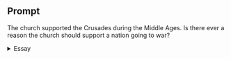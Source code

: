 ---
---

## Prompt

The church supported the Crusades during the Middle Ages.
Is there ever a reason the church should support a nation going to war?


<details>
  <summary>Essay</summary>
  <h3>Peace Through Sacrifice</h3>

  <blockquote>
  If possible, so far as it depends on you, live peaceably with all.
  <br/>—Rom 12:18 (ESV)
  </blockquote>

  <p>
  Except for defense and protective action against the innocent, the Church should never support a nation going to war. God is not at war with mankind; on the contrary, the heart of the gospel’s message is that the Father sent Jesus to reconcile us “when we were enemies” (Rom 5:10) by sacrificing His Son on the cross for us. The Church’s message to the world should be reconciliatory, not retributory or tyrannical (2Cor 5:19).
  </p>

  <p>
  In Augustine’s earlier work, Contra Faustum, while condemning violence and vindictive behaviors, he supports warfare:
  </p>

  <blockquote>
  What is the evil in war? Is it the death of some who will soon die in any case, that others may live in peaceful subjection? This is mere cowardly dislike, not any religious feeling. The real evils in war are love of violence, revengeful cruelty, fierce and implacable enmity, wild rebelliousness, and the lust of power, and such like; and it is generally to punish these things, when force is required to inflict the punishment, that, in obedience to God or some lawful authority, good men undertake wars (Augustine, 390).
  </blockquote>

  <p>
  When Augustine had seen enough violence in his lifetime, his views shifted slightly in his later work, City of God; he grew skeptical of political society waging wars as R.A. Markus’ interpretation of Augustine concludes that warfare is “one of the tragic necessities to which Christians must at times resort to check the savagery which is liable to break out between, as well as within, political societies” (Markus, 1983). Societies change as governments rise and fall, but the Church remains a sanctuary of peace and a refuge for the afflicted (Ps 9:9; 61:3). The Christian’s message must persistently asseverate the gospel of peace in reconciling the world to Jesus.
  </p>

  <p>
  There are times when nations must go to war to defend their citizens; when Pearl Harbor was attacked in 1941, that event led the United States into World War II. While I do not believe the Church should support retaliation against the Japanese aggressions, the country must defend its citizens by declaring war to stop further assaults and invasions. The Church, however, should be active in providing aid and assistance for those affected by the collateral damage of warfare at home and even for the citizens of our aggressors — it must not condone preemptive wars.
  </p>

  <blockquote>
  If thine enemy be hungry, give him bread to eat; and if he be thirsty, give him water to drink.
  <br/>—Prv 25:21 (c.f. Rom 12:20)
  </blockquote>

  <p>
  Wars end when the enemies are vanquished or annihilated; Paul asks, “How shall they believe in him of whom they have not heard” (Rom 10:14)? The world must hear the gospel from the Church, not the sound of bellicose zealots pontificating over the dead after it has won wars.
  </p>

  <p>
  The Church must not engage in wars against humanity regardless of how evil they present themselves.
  </p>

  <blockquote>
  For we wrestle not against flesh and blood, but against principalities, against powers, against the rulers of the darkness of this world, against spiritual wickedness in high places.
  <br/>—Eph 6:12
  </blockquote>

  <p>
  We are ambassadors for Christ to reconcile heaven’s enemies to God (2Cor 5:20). The resurrection of the Lord has defeated our spiritual enemies; we are mandated to setting the captives free and proclaiming the Lord’s salvation to the lost (1Cor 15:57; 2Tim 1:10). According to Woodrow Wilson in his 1917 address to Congress said, “But the right is more precious than peace, and we shall fight for the things we have always carried closest to our hearts.” If peace can only be achieved and maintained through violence, humanity will perpetually be in a defensive posture and never know true peace. The blessing of the Church to this world is her ability to make peace and reconcile enemies to God (Mat 5:9).
  </p>

  <p>
  The Lord gave the Church the ministry of reconciliation by demonstrating it in the garden of Gethsemane; Jesus asked Peter to put away his sword (Mat 26:52) because eternal peace comes to mankind when the Prince of Peace lays down His life for His enemies (1Cor 2:8; Acts 3:15). The Church reflects the Lord’s meekness to this world filled with violence and brutality; the Church must not “be overcome by evil, but overcome evil with good” (Rom 12:21).
  </p>

  <hr/>
  <h4>BIBLIOGRAPHY</h4>
  <ul>
    <li>Augustine. (390). Contra Faustum 22, Nicene and Post-Nicene Fathers, Vol. 4, P. 301.</li>
    <li>Markus, R. (1983). Saint Augustine's Views on the "Just War". Oxford: Blackwell.</li>
  </ul>

</details>



